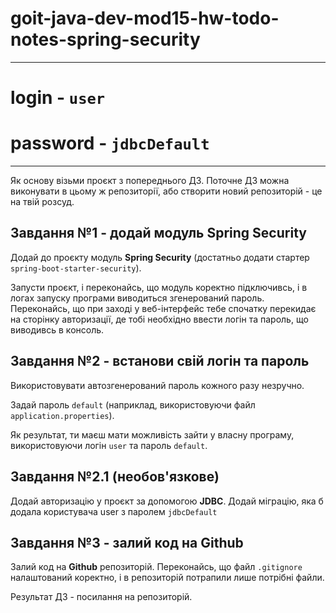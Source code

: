 # goit-java-dev-mod15-hw-todo-notes-spring-security

---

# login - `user`
# password - `jdbcDefault`

---

Як основу візьми проєкт з попереднього ДЗ. Поточне ДЗ можна виконувати в цьому ж репозиторії, або створити новий репозиторій - це на твій розсуд.

## Завдання №1 - додай модуль **Spring Security**
Додай до проєкту модуль **Spring Security** (достатньо додати стартер `spring-boot-starter-security`).

Запусти проєкт, і переконайсь, що модуль коректно підключивсь, і в логах запуску програми виводиться згенерований пароль. Переконайсь, що при заході у веб-інтерфейс тебе спочатку перекидає на сторінку авторизації, де тобі необхідно ввести логін та пароль, що виводивсь в консоль.

## Завдання №2 - встанови свій логін та пароль
Використовувати автозгенерований пароль кожного разу незручно.

Задай пароль `default` (наприклад, використовуючи файл `application.properties`).

Як результат, ти маєш мати можливість зайти у власну програму, використовуючи логін `user` та пароль `default`.

## Завдання №2.1 (необов'язкове)
Додай авторизацію у проєкт за допомогою **JDBC**. Додай міграцію, яка б додала користувача user з паролем `jdbcDefault`

## Завдання №3 - залий код на **Github**
Залий код на **Github** репозиторій. Переконайсь, що файл `.gitignore` налаштований коректно, і в репозиторій потрапили лише потрібні файли.

Результат ДЗ - посилання на репозиторій.